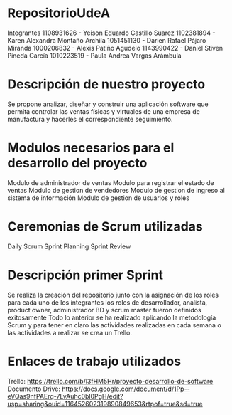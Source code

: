 # RepositorioUdeA
Integrantes 
1108931626 - Yeison Eduardo Castillo Suarez
1102381894 - Karen Alexandra Montaño Archila
1051451130 - Darien Rafael Pájaro Miranda
1000206832 - Alexis Patiño Agudelo
1143990422 - Daniel Stiven Pineda García
1010223519 - Paula Andrea Vargas Arámbula

# Descripción de nuestro proyecto 
Se propone analizar, diseñar y construir una aplicación software que permita 
controlar las ventas físicas y virtuales de una empresa de manufactura y 
hacerles el correspondiente seguimiento. 

# Modulos necesarios para el desarrollo del proyecto 

Modulo de administrador de ventas 
Modulo para registrar el estado de ventas 
Modulo de gestion de vendedores 
Modulo de gestion de ingreso al sistema de información
Modulo de gestion de usuarios y roles

# Ceremonias de Scrum utilizadas

Daily Scrum
Sprint Planning
Sprint Review


# Descripción primer Sprint
Se realiza la creación del repositorio junto con la asignación de los roles para cada uno de los integrantes
los roles de desarrollador, analista, product owner, administrador BD y scrum master fueron definidos exitosamente
Todo lo anterior se ha realizado aplicando la metodología Scrum y para tener en claro las actividades realizadas en cada semana o las actividades a realizar se crea un Trello.

# Enlaces de trabajo utilizados
Trello:  https://trello.com/b/l3fHM5Hr/proyecto-desarrollo-de-software
Documento Drive:  https://docs.google.com/document/d/1Pp--eVQas9nfPAErq-7LvAuhc0bl0PgH/edit?usp=sharing&ouid=116452602319890849653&rtpof=true&sd=true
